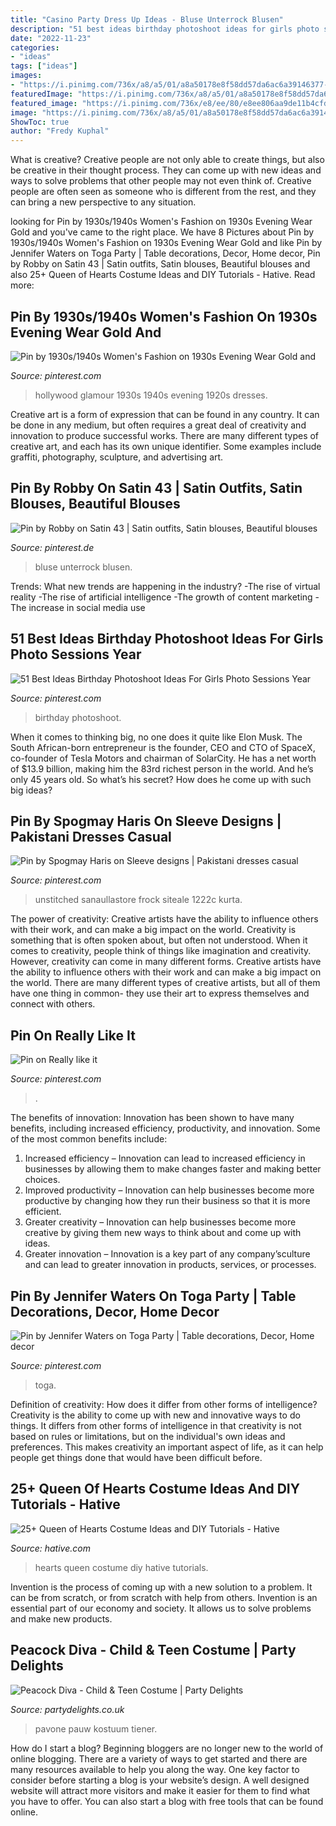 ```yaml
---
title: "Casino Party Dress Up Ideas - Bluse Unterrock Blusen"
description: "51 best ideas birthday photoshoot ideas for girls photo sessions year"
date: "2022-11-23"
categories:
- "ideas"
tags: ["ideas"]
images:
- "https://i.pinimg.com/736x/a8/a5/01/a8a50178e8f58dd57da6ac6a39146377--halloween-costumes-crushes.jpg"
featuredImage: "https://i.pinimg.com/736x/a8/a5/01/a8a50178e8f58dd57da6ac6a39146377--halloween-costumes-crushes.jpg"
featured_image: "https://i.pinimg.com/736x/e8/ee/80/e8ee806aa9de11b4cfd156f7b7f1da7e.jpg"
image: "https://i.pinimg.com/736x/a8/a5/01/a8a50178e8f58dd57da6ac6a39146377--halloween-costumes-crushes.jpg"
ShowToc: true
author: "Fredy Kuphal"
---
```



What is creative?
Creative people are not only able to create things, but also be creative in their thought process. They can come up with new ideas and ways to solve problems that other people may not even think of. Creative people are often seen as someone who is different from the rest, and they can bring a new perspective to any situation.

	

		
looking for Pin by 1930s/1940s Women&#039;s Fashion on 1930s Evening Wear Gold and you've came to the right place. We have 8 Pictures about Pin by 1930s/1940s Women&#039;s Fashion on 1930s Evening Wear Gold and like Pin by Jennifer Waters on Toga Party | Table decorations, Decor, Home decor, Pin by Robby on Satin 43 | Satin outfits, Satin blouses, Beautiful blouses and also 25+ Queen of Hearts Costume Ideas and DIY Tutorials - Hative. Read more:
		
    
## Pin By 1930s/1940s Women&#039;s Fashion On 1930s Evening Wear Gold And

<img loading=lazy src="https://i.pinimg.com/736x/d3/2e/31/d32e31bbf9f10306dc43faefccc09378.jpg" onerror="this.onerror=null;this.src='https://tse2.mm.bing.net/th?id=OIP.KDgfG9h5J5lTEuvtcwXezQHaPL&amp;pid=15.1';" alt="Pin by 1930s/1940s Women&#039;s Fashion on 1930s Evening Wear Gold and">

_Source: pinterest.com_

>hollywood glamour 1930s 1940s evening 1920s dresses. 

	

Creative art is a form of expression that can be found in any country. It can be done in any medium, but often requires a great deal of creativity and innovation to produce successful works. There are many different types of creative art, and each has its own unique identifier. Some examples include graffiti, photography, sculpture, and advertising art.

    
## Pin By Robby On Satin 43 | Satin Outfits, Satin Blouses, Beautiful Blouses

<img loading=lazy src="https://i.pinimg.com/736x/19/54/ff/1954ff5fafd1569b4c5441b7a67ae431.jpg" onerror="this.onerror=null;this.src='https://tse1.mm.bing.net/th?id=OIP.fZ1Fd18kaw79a1pSjmIhewAAAA&amp;pid=15.1';" alt="Pin by Robby on Satin 43 | Satin outfits, Satin blouses, Beautiful blouses">

_Source: pinterest.de_

>bluse unterrock blusen. 

	

Trends: What new trends are happening in the industry?
-The rise of virtual reality
-The rise of artificial intelligence
-The growth of content marketing
-The increase in social media use

    
## 51 Best Ideas Birthday Photoshoot Ideas For Girls Photo Sessions Year

<img loading=lazy src="https://i.pinimg.com/736x/b2/68/1f/b2681f8bc6ea9b186b8f2fad6dfe7cc9.jpg" onerror="this.onerror=null;this.src='https://tse2.mm.bing.net/th?id=OIP.EMmGwNpfIdXplGh97dWSWwAAAA&amp;pid=15.1';" alt="51 Best Ideas Birthday Photoshoot Ideas For Girls Photo Sessions Year">

_Source: pinterest.com_

>birthday photoshoot. 

	

When it comes to thinking big, no one does it quite like Elon Musk. The South African-born entrepreneur is the founder, CEO and CTO of SpaceX, co-founder of Tesla Motors and chairman of SolarCity. He has a net worth of $13.9 billion, making him the 83rd richest person in the world. And he’s only 45 years old. So what’s his secret? How does he come up with such big ideas?

    
## Pin By Spogmay Haris On Sleeve Designs | Pakistani Dresses Casual

<img loading=lazy src="https://i.pinimg.com/736x/e8/ee/80/e8ee806aa9de11b4cfd156f7b7f1da7e.jpg" onerror="this.onerror=null;this.src='https://tse1.mm.bing.net/th?id=OIP.9B8ZD4HN29qtqSSZWbtj3wHaL4&amp;pid=15.1';" alt="Pin by Spogmay Haris on Sleeve designs | Pakistani dresses casual">

_Source: pinterest.com_

>unstitched sanaullastore frock siteale 1222c kurta. 

	

The power of creativity: Creative artists have the ability to influence others with their work, and can make a big impact on the world.
Creativity is something that is often spoken about, but often not understood. When it comes to creativity, people think of things like imagination and creativity. However, creativity can come in many different forms. Creative artists have the ability to influence others with their work and can make a big impact on the world. There are many different types of creative artists, but all of them have one thing in common- they use their art to express themselves and connect with others.

    
## Pin On Really Like It

<img loading=lazy src="https://i.pinimg.com/736x/a8/a5/01/a8a50178e8f58dd57da6ac6a39146377--halloween-costumes-crushes.jpg" onerror="this.onerror=null;this.src='https://tse1.mm.bing.net/th?id=OIP.FYEXGRMxIrHxCwfCN7FySQHaJ3&amp;pid=15.1';" alt="Pin on Really like it">

_Source: pinterest.com_

>. 

	

The benefits of innovation:
Innovation has been shown to have many benefits, including increased efficiency, productivity, and innovation. Some of the most common benefits include: 
1. Increased efficiency – Innovation can lead to increased efficiency in businesses by allowing them to make changes faster and making better choices. 
2. Improved productivity – Innovation can help businesses become more productive by changing how they run their business so that it is more efficient. 
3. Greater creativity – Innovation can help businesses become more creative by giving them new ways to think about and come up with ideas. 
4. Greater innovation – Innovation is a key part of any company’sculture and can lead to greater innovation in products, services, or processes.

    
## Pin By Jennifer Waters On Toga Party | Table Decorations, Decor, Home Decor

<img loading=lazy src="https://i.pinimg.com/736x/17/3f/21/173f21c4cf902078d679b9eff2f96596.jpg" onerror="this.onerror=null;this.src='https://tse1.mm.bing.net/th?id=OIP.-K-jt8lF69pF-7Nt9_2LCgHaJ3&amp;pid=15.1';" alt="Pin by Jennifer Waters on Toga Party | Table decorations, Decor, Home decor">

_Source: pinterest.com_

>toga. 

	

Definition of creativity: How does it differ from other forms of intelligence?
Creativity is the ability to come up with new and innovative ways to do things. It differs from other forms of intelligence in that creativity is not based on rules or limitations, but on the individual's own ideas and preferences. This makes creativity an important aspect of life, as it can help people get things done that would have been difficult before.

    
## 25+ Queen Of Hearts Costume Ideas And DIY Tutorials - Hative

<img loading=lazy src="https://hative.com/wp-content/uploads/2015/10/27-queen-of-hearts-costume-ideas-and-diy-tutorials.jpg" onerror="this.onerror=null;this.src='https://tse2.mm.bing.net/th?id=OIP.hgHCqn6XHbGh1aPP6W9aawHaJ4&amp;pid=15.1';" alt="25+ Queen of Hearts Costume Ideas and DIY Tutorials - Hative">

_Source: hative.com_

>hearts queen costume diy hative tutorials. 

	

Invention is the process of coming up with a new solution to a problem. It can be from scratch, or from scratch with help from others. Invention is an essential part of our economy and society. It allows us to solve problems and make new products.

    
## Peacock Diva - Child &amp; Teen Costume | Party Delights

<img loading=lazy src="https://images.partydelights.co.uk/FANC/12/088/front/v3/flxm/3.jpg" onerror="this.onerror=null;this.src='https://tse3.mm.bing.net/th?id=OIP.0PAAOQa_4WrYOVYOVUh-iAHaJ3&amp;pid=15.1';" alt="Peacock Diva - Child &amp; Teen Costume | Party Delights">

_Source: partydelights.co.uk_

>pavone pauw kostuum tiener. 

	

How do I start a blog?
Beginning bloggers are no longer new to the world of online blogging. There are a variety of ways to get started and there are many resources available to help you along the way. One key factor to consider before starting a blog is your website’s design. A well designed website will attract more visitors and make it easier for them to find what you have to offer. You can also start a blog with free tools that can be found online.

